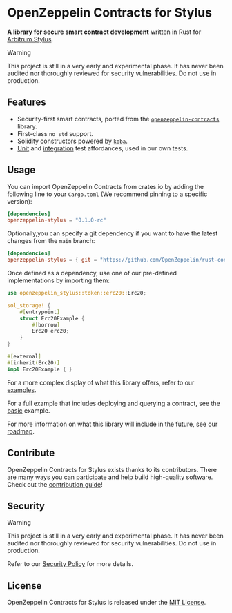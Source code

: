 # OpenZeppelin Contracts for Stylus

**A library for secure smart contract development** written in Rust for
[Arbitrum Stylus](https://docs.arbitrum.io/stylus/stylus-gentle-introduction).

> [!WARNING]
> This project is still in a very early and experimental phase. It has never
> been audited nor thoroughly reviewed for security vulnerabilities. Do not use
> in production.

## Features

- Security-first smart contracts, ported from the [`openzeppelin-contracts`]
  library.
- First-class `no_std` support.
- Solidity constructors powered by [`koba`].
- [Unit] and [integration] test affordances, used in our own tests.

[`openzeppelin-contracts`]: https://github.com/OpenZeppelin/openzeppelin-contracts
[`koba`]: https://github.com/OpenZeppelin/koba
[Unit]: ./lib/motsu/README.md
[integration]: ./lib/e2e/README.md

## Usage

You can import OpenZeppelin Contracts from crates.io by adding the following line to your `Cargo.toml` (We recommend pinning to a specific version):

```toml
[dependencies]
openzeppelin-stylus = "0.1.0-rc"
```

Optionally,you can specify a git dependency if you want to have the latest changes from the `main` branch:

```toml
[dependencies]
openzeppelin-stylus = { git = "https://github.com/OpenZeppelin/rust-contracts-stylus" }
```

Once defined as a dependency, use one of our pre-defined implementations by
importing them:

```rust
use openzeppelin_stylus::token::erc20::Erc20;

sol_storage! {
    #[entrypoint]
    struct Erc20Example {
        #[borrow]
        Erc20 erc20;
    }
}

#[external]
#[inherit(Erc20)]
impl Erc20Example { }
```

For a more complex display of what this library offers, refer to our
[examples](./examples).

For a full example that includes deploying and querying a contract, see the
[basic] example.

For more information on what this library will include in the future, see our
[roadmap].

[basic]: ./examples/basic
[roadmap]: https://github.com/OpenZeppelin/rust-contracts-stylus/milestone/1

## Contribute

OpenZeppelin Contracts for Stylus exists thanks to its contributors. There are
many ways you can participate and help build high-quality software. Check out
the [contribution guide](CONTRIBUTING.md)!

## Security

> [!WARNING]
> This project is still in a very early and experimental phase. It has never
> been audited nor thoroughly reviewed for security vulnerabilities. Do not use
> in production.

Refer to our [Security Policy](SECURITY.md) for more details.

## License

OpenZeppelin Contracts for Stylus is released under the [MIT License](./LICENSE).
